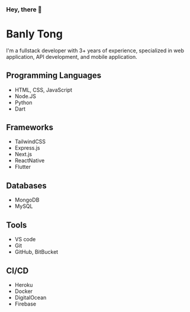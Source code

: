 ### Hey, there 👋

# Banly Tong
I'm a fullstack developer with 3+ years of experience, specialized in web application, API development, and mobile application.

## Programming Languages
- HTML, CSS, JavaScript
- Node.JS
- Python
- Dart

## Frameworks
- TailwindCSS
- Express.js
- Next.js
- ReactNative
- Flutter

## Databases
- MongoDB
- MySQL

## Tools
- VS code
- Git
- GitHub, BitBucket

## CI/CD
- Heroku
- Docker
- DigitalOcean
- Firebase
